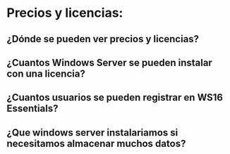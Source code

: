 # Precios y licencias:  

## ¿Dónde se pueden ver precios y licencias?  

## ¿Cuantos Windows Server se pueden instalar con una licencia?  

## ¿Cuantos usuarios se pueden registrar en WS16 Essentials?  

## ¿Que windows server instalariamos si necesitamos almacenar muchos datos?  
